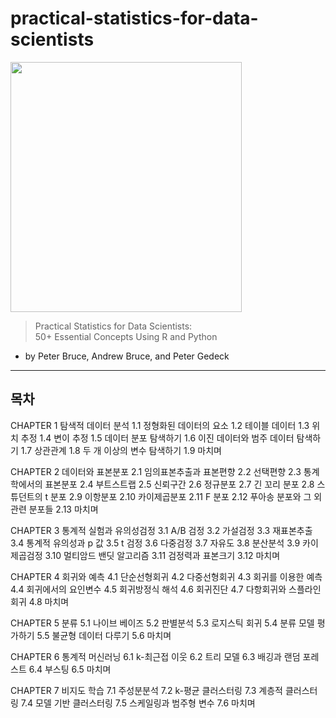 # practical-statistics-for-data-scientists

<img src="https://user-images.githubusercontent.com/79828628/140241180-7df2c020-b38d-460e-8785-6a84da82e57b.jpg" width="370" height="400"/>  

> Practical Statistics for Data Scientists:   
  50+ Essential Concepts Using R and Python 

* by Peter Bruce, Andrew Bruce, and Peter Gedeck 

-----------------------------------------------------------------------------------------------------------------------------------------------------------
## 목차

CHAPTER 1 탐색적 데이터 분석
1.1 정형화된 데이터의 요소
1.2 테이블 데이터
1.3 위치 추정
1.4 변이 추정
1.5 데이터 분포 탐색하기
1.6 이진 데이터와 범주 데이터 탐색하기
1.7 상관관계
1.8 두 개 이상의 변수 탐색하기
1.9 마치며

CHAPTER 2 데이터와 표본분포
2.1 임의표본추출과 표본편향
2.2 선택편향
2.3 통계학에서의 표본분포
2.4 부트스트랩
2.5 신뢰구간
2.6 정규분포
2.7 긴 꼬리 분포
2.8 스튜던트의 t 분포
2.9 이항분포
2.10 카이제곱분포
2.11 F 분포
2.12 푸아송 분포와 그 외 관련 분포들
2.13 마치며

CHAPTER 3 통계적 실험과 유의성검정
3.1 A/B 검정
3.2 가설검정
3.3 재표본추출
3.4 통계적 유의성과 p 값
3.5 t 검정
3.6 다중검정
3.7 자유도
3.8 분산분석
3.9 카이제곱검정
3.10 멀티암드 밴딧 알고리즘
3.11 검정력과 표본크기
3.12 마치며

CHAPTER 4 회귀와 예측
4.1 단순선형회귀
4.2 다중선형회귀
4.3 회귀를 이용한 예측
4.4 회귀에서의 요인변수
4.5 회귀방정식 해석
4.6 회귀진단
4.7 다항회귀와 스플라인 회귀
4.8 마치며

CHAPTER 5 분류
5.1 나이브 베이즈
5.2 판별분석
5.3 로지스틱 회귀
5.4 분류 모델 평가하기
5.5 불균형 데이터 다루기
5.6 마치며

CHAPTER 6 통계적 머신러닝
6.1 k-최근접 이웃
6.2 트리 모델
6.3 배깅과 랜덤 포레스트
6.4 부스팅
6.5 마치며

CHAPTER 7 비지도 학습
7.1 주성분분석
7.2 k-평균 클러스터링
7.3 계층적 클러스터링
7.4 모델 기반 클러스터링
7.5 스케일링과 범주형 변수
7.6 마치며